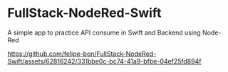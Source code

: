# FullStack-NodeRed-Swift
A simple app to practice API consume in Swift and Backend using Node-Red



https://github.com/felipe-bon/FullStack-NodeRed-Swift/assets/62816242/331bbe0c-bc74-41a9-bfbe-04ef25fd894f

